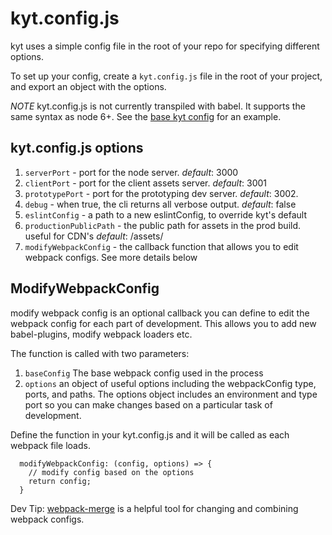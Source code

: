 # kyt.config.js

kyt uses a simple config file in the root of your repo for specifying different options.

To set up your config, create a `kyt.config.js` file in the root of your project,
and export an object with the options.

*NOTE* kyt.config.js  is not currently transpiled with babel. It supports the same syntax as node 6+.
See the [base kyt config](https://github.com/nytm/wf-kyt/blob/master/config/kyt.base.config.js) for an example.

## kyt.config.js options

 1. `serverPort` - port for the node server. *default*: 3000
 2. `clientPort` - port for the client assets server. *default*: 3001
 3. `prototypePort` - port for the prototyping dev server. *default*: 3002.
 4. `debug` - when true, the cli returns all verbose output. *default*: false
 5. `eslintConfig` - a path to a new eslintConfig, to override kyt's default
 6. `productionPublicPath` - the public path for assets in the prod build. useful for CDN's *default*: /assets/
 7. `modifyWebpackConfig` - the callback function that allows you to edit webpack configs. See more details below
 

## ModifyWebpackConfig
 modify webpack config is an optional callback you can define to edit the webpack config for each part of development.
 This allows you to add new babel-plugins, modify webpack loaders etc. 
 
 The function is called with two parameters:
 1. `baseConfig` The base webpack config used in the process
 2. `options` an object of useful options including the webpackConfig type, ports, and paths. The options object includes an environment and type port so you can make changes based on a particular task of development.
 
Define the function in your kyt.config.js and it will be called as each webpack file loads.

``` 
  modifyWebpackConfig: (config, options) => {
    // modify config based on the options
    return config;
  }
```

Dev Tip: 
[webpack-merge](https://github.com/survivejs/webpack-merge) is a helpful tool for changing and combining webpack configs. 
